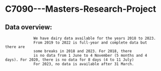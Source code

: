 # C7090---Masters-Research-Project

## Data overview: 
                 We have dairy data available for the years 2018 to 2023. 
                 From 2019 to 2022 is full-year and complete data but there are 
                 some breaks in 2018 and 2023. For 2018, there 
                 is no data from 1 June to 4 November (5 months and 4 days). For 2020, there is no data for 8 days (4 to 11 July)
                 For 2023, no data is available after 31 March. 
